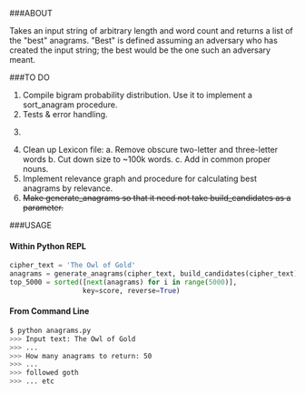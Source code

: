 ###ABOUT

Takes an input string of arbitrary length and word count and returns a list
of the "best" anagrams. "Best" is defined assuming an adversary who has
created the input string; the best would be the one such an adversary meant.


###TO DO

1. Compile bigram probability distribution. Use it to implement a 
   sort_anagram procedure.
2. Tests & error handling.
3. ~~~UI code.~~~
4. Clean up Lexicon file:
   a. Remove obscure two-letter and three-letter words
   b. Cut down size to ~100k words.
   c. Add in common proper nouns.
5. Implement relevance graph and procedure for calculating best anagrams
   by relevance.
6. ~~Make generate_anagrams so that it need not take build_candidates as
   a parameter.~~


###USAGE

#### Within Python REPL
```python
cipher_text = 'The Owl of Gold'
anagrams = generate_anagrams(cipher_text, build_candidates(cipher_text))
top_5000 = sorted([next(anagrams) for i in range(5000)],
                  key=score, reverse=True)
```

#### From Command Line
```bash
$ python anagrams.py
>>> Input text: The Owl of Gold
>>> ...
>>> How many anagrams to return: 50
>>> ...
>>> followed goth
>>> ... etc
```
